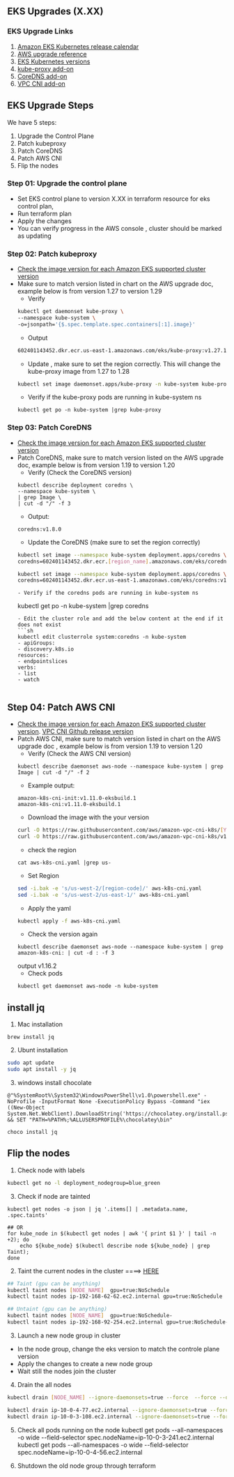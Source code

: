 ## EKS Upgrades (X.XX)

### EKS Upgrade Links
1. [Amazon EKS Kubernetes release calendar](https://docs.aws.amazon.com/eks/latest/userguide/kubernetes-versions.html)
2. [AWS upgrade reference](https://docs.aws.amazon.com/eks/latest/userguide/update-cluster.html )
3. [EKS Kubernetes versions](https://docs.aws.amazon.com/eks/latest/userguide/kubernetes-versions.html)
4. [kube-proxy add-on](https://docs.aws.amazon.com/eks/latest/userguide/managing-kube-proxy.html)
5. [CoreDNS add-on](https://docs.aws.amazon.com/eks/latest/userguide/managing-coredns.html)
6. [VPC CNI add-on](https://docs.aws.amazon.com/eks/latest/userguide/managing-vpc-cni.html)

## EKS Upgrade Steps
We have 5 steps:
1. Upgrade the Control Plane
2. Patch kubeproxy
3. Patch CoreDNS
4. Patch AWS CNI
5. Flip the nodes

### Step 01: Upgrade the control plane
- Set EKS control plane to version X.XX in terraform resource for eks control plan, 
- Run terraform plan
- Apply the changes
- You can verify progress in the AWS console , cluster should be marked as updating

### Step 02: Patch kubeproxy
- [Check the image version for each Amazon EKS supported cluster version](https://docs.aws.amazon.com/eks/latest/userguide/managing-kube-proxy.html)
- Make sure to match version listed in chart on the AWS upgrade doc, example below is from version 1.27 to version 1.29
    - Verify
    ```sh
    kubectl get daemonset kube-proxy \
    --namespace kube-system \
    -o=jsonpath='{$.spec.template.spec.containers[:1].image}'
    ```
    - Output
    ```sh
    602401143452.dkr.ecr.us-east-1.amazonaws.com/eks/kube-proxy:v1.27.10-minimal-eksbuild.2
    ```
    - Update , make sure to set the region correctly. This will change the kube-proxy image from 1.27 to 1.28
    ```sh
    kubectl set image daemonset.apps/kube-proxy -n kube-system kube-proxy=602401143452.dkr.ecr.[region_name].amazonaws.com/eks/kube-proxy:v1.28.6-minimal-eksbuild.2

    ```
    - Verify if the kube-proxy pods are running in kube-system ns
    ```
    kubectl get po -n kube-system |grep kube-proxy
    ```

### Step 03: Patch CoreDNS
- [Check the image version for each Amazon EKS supported cluster version](https://docs.aws.amazon.com/eks/latest/userguide/managing-coredns.html)
- Patch CoreDNS, make sure to match version listed on the AWS upgrade doc, example below is from version 1.19 to version 1.20
    - Verify (Check the CoreDNS version)
    ```
    kubectl describe deployment coredns \
    --namespace kube-system \
    | grep Image \
    | cut -d "/" -f 3
    ```
    - Output:
    ```
    coredns:v1.8.0
    ```
    - Update the CoreDNS (make sure to set the region correctly)
    ```sh
    kubectl set image --namespace kube-system deployment.apps/coredns \
    coredns=602401143452.dkr.ecr.[region_name].amazonaws.com/eks/coredns:v1.10.1-eksbuild.7
    
    kubectl set image --namespace kube-system deployment.apps/coredns \
    coredns=602401143452.dkr.ecr.us-east-1.amazonaws.com/eks/coredns:v1.10.1-eksbuild.7
    ```
     ```
    - Verify if the coredns pods are running in kube-system ns
    ```
    kubectl get po -n kube-system |grep coredns
    ```
    - Edit the cluster role and add the below content at the end if it does not exist
    ```sh
    kubectl edit clusterrole system:coredns -n kube-system
    - apiGroups:
    - discovery.k8s.io
    resources:
    - endpointslices
    verbs:
    - list
    - watch
   

## Step 04: Patch AWS CNI
- [Check the image version for each Amazon EKS supported cluster version](https://docs.aws.amazon.com/eks/latest/userguide/managing-vpc-cni.html). [VPC CNI Github release version](https://github.com/aws/amazon-vpc-cni-k8s/tags)
- Patch AWS CNI, make sure to match version listed in chart on the AWS upgrade doc , example below is from version 1.19 to version 1.20
    - Verify (Check the AWS CNI version)
    ```
    kubectl describe daemonset aws-node --namespace kube-system | grep Image | cut -d "/" -f 2
    ```
    - Example output:
    ```
    amazon-k8s-cni-init:v1.11.0-eksbuild.1
    amazon-k8s-cni:v1.11.0-eksbuild.1
    ```
    - Download the image with the your version
    ```sh
    curl -O https://raw.githubusercontent.com/aws/amazon-vpc-cni-k8s/[YOU_VERSION]/config/master/aws-k8s-cni.yaml   
    curl -O https://raw.githubusercontent.com/aws/amazon-vpc-cni-k8s/v1.16.2/config/master/aws-k8s-cni.yaml ### it is better to creat a directory cd in it and run this command to download (this file will be download:  aws-k8s-cni.yaml)
    ```
    - check the region 
    ```
    cat aws-k8s-cni.yaml |grep us-
    ```
    - Set Region
    ```sh
    sed -i.bak -e 's/us-west-2/[region-code]/' aws-k8s-cni.yaml
    sed -i.bak -e 's/us-west-2/us-east-1/' aws-k8s-cni.yaml
    ```
    - Apply the yaml
    ```sh
    kubectl apply -f aws-k8s-cni.yaml
    ```
    - Check the version again
    ```
    kubectl describe daemonset aws-node --namespace kube-system | grep amazon-k8s-cni: | cut -d : -f 3
    ```
    output
        v1.16.2
    - Check pods
    ```
    kubectl get daemonset aws-node -n kube-system
    ```

## install jq
1. Mac installation
```
brew install jq
```

2. Ubunt installation
```sh
sudo apt update
sudo apt install -y jq
```
3. windows 
install chocolate
```
@"%SystemRoot%\System32\WindowsPowerShell\v1.0\powershell.exe" -NoProfile -InputFormat None -ExecutionPolicy Bypass -Command "iex ((New-Object System.Net.WebClient).DownloadString('https://chocolatey.org/install.ps1'))" && SET "PATH=%PATH%;%ALLUSERSPROFILE%\chocolatey\bin"
```
```
choco install jq
```


## Flip the nodes

1. Check node with labels
```sh
kubectl get no -l deployment_nodegroup=blue_green
```
3. Check if node are tainted
```SH
kubectl get nodes -o json | jq '.items[] | .metadata.name, .spec.taints'

## OR
for kube_node in $(kubectl get nodes | awk '{ print $1 }' | tail -n +2); do
    echo ${kube_node} $(kubectl describe node ${kube_node} | grep Taint);
done
```

2. Taint the current nodes in the cluster ====> [HERE](https://pet2cattle.com/2021/09/k8s-node-untaint)
```sh
## Taint (gpu can be anything)
kubectl taint nodes [NODE_NAME]  gpu=true:NoSchedule
kubectl taint nodes ip-192-168-62-62.ec2.internal gpu=true:NoSchedule

## Untaint (gpu can be anything)
kubectl taint nodes [NODE_NAME]  gpu=true:NoSchedule-
kubectl taint nodes ip-192-168-92-254.ec2.internal gpu=true:NoSchedule-
```

3. Launch a new node group in cluster
- In the node group, change the eks version to match the controle plane version
- Apply the changes to create a new node group
- Wait still the nodes join the cluster

4. Drain the all nodes
```sh
kubectl drain [NODE_NAME] --ignore-daemonsets=true --force  --force --delete-emptydir-data

kubectl drain ip-10-0-4-77.ec2.internal --ignore-daemonsets=true --force --delete-emptydir-data
kubectl drain ip-10-0-3-108.ec2.internal --ignore-daemonsets=true --force --delete-emptydir-data
```
5. Check all pods running on the node
kubectl get pods --all-namespaces -o wide --field-selector spec.nodeName=ip-10-0-3-241.ec2.internal
kubectl get pods --all-namespaces -o wide --field-selector spec.nodeName=ip-10-0-4-56.ec2.internal

6. Shutdown the old node group through terraform
